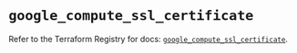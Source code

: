 # `google_compute_ssl_certificate`

Refer to the Terraform Registry for docs: [`google_compute_ssl_certificate`](https://registry.terraform.io/providers/hashicorp/google/6.33.0/docs/resources/compute_ssl_certificate).
